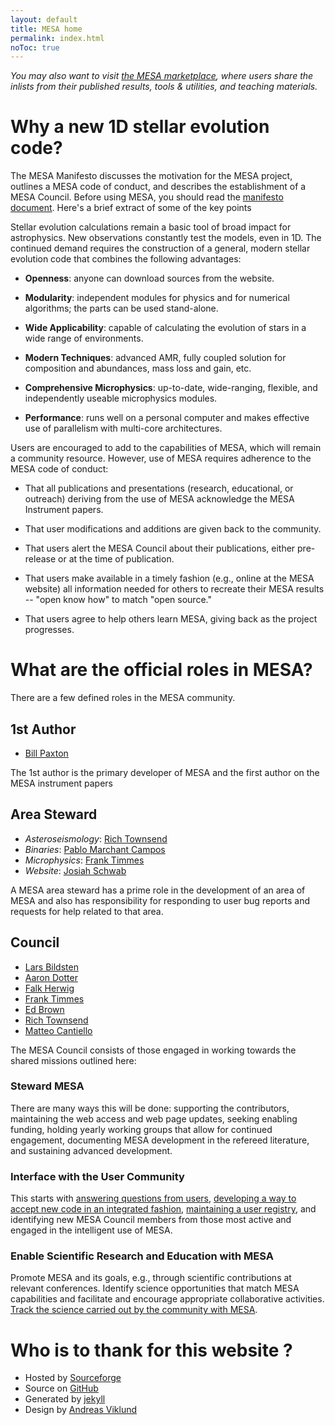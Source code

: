 ```yaml
---
layout: default
title: MESA home
permalink: index.html
noToc: true
---
```


_You may also want to visit
[the MESA marketplace](http://cococubed.asu.edu/mesa_market), where users share
the inlists from their published results, tools & utilities, and
teaching materials._

# Why a new 1D stellar evolution code?

The MESA Manifesto discusses the motivation for the MESA project,
outlines a MESA code of conduct, and describes the establishment of a
MESA Council.  Before using MESA, you should read the
[manifesto document](/assets/mesa_manifesto.pdf).  Here's a brief
extract of some of the key points

Stellar evolution calculations remain a basic tool of broad impact for
astrophysics.  New observations constantly test the models, even in
1D.  The continued demand requires the construction of a general,
modern stellar evolution code that combines the following advantages:

* **Openness**: anyone can download sources from the website.

* **Modularity**: independent modules for physics and for numerical
  algorithms; the parts can be used stand-alone.

* **Wide Applicability**: capable of calculating the evolution of
  stars in a wide range of environments.

* **Modern Techniques**: advanced AMR, fully coupled solution for
  composition and abundances, mass loss and gain, etc.

* **Comprehensive Microphysics**: up-to-date, wide-ranging, flexible,
  and independently useable microphysics modules.

* **Performance**: runs well on a personal computer and makes
  effective use of parallelism with multi-core architectures.

Users are encouraged to add to the capabilities of MESA, which will
remain a community resource. However, use of MESA requires adherence
to the MESA code of conduct:

* That all publications and presentations (research, educational, or
  outreach) deriving from the use of MESA acknowledge the MESA
  Instrument papers.

* That user modifications and additions are given back to the
  community.

* That users alert the MESA Council about their publications, either
  pre-release or at the time of publication.

* That users make available in a timely fashion (e.g., online at the
MESA website) all information needed for others to recreate their MESA
results -- "open know how" to match "open source."

* That users agree to help others learn MESA, giving back as the
  project progresses.

# What are the official roles in MESA?
<a name="roles"></a>

There are a few defined roles in the MESA community.

## 1st Author
<a name="role-1au"></a>

<ul>
  <li><a href="https://www.kitp.ucsb.edu/paxton">Bill Paxton</a></li>
</ul>

The 1st author is the primary developer of MESA and the first author
on the MESA instrument papers

## Area Steward
<a name="role-steward"></a>

<ul>
  <li><i>Asteroseismology</i>: <a href="http://www.astro.wisc.edu/~townsend">Rich Townsend</a></li>
  <li><i>Binaries</i>: <a href="http://www.astro.uni-bonn.de/~pablo/">Pablo Marchant Campos</a></li>
  <li><i>Microphysics</i>: <a href="http://cococubed.asu.edu/">Frank Timmes</a></li>
  <li><i>Website</i>: <a href="https://yoshiyahu.org/">Josiah Schwab</a></li>
</ul>

A MESA area steward has a prime role in the development of an area of
MESA and also has responsibility for responding to user bug reports
and requests for help related to that area.

## Council
<a name="role-council"></a>

<ul>
  <li><a href="http://www.kitp.ucsb.edu/~bildsten/">Lars Bildsten</a></li>
  <li><a href="http://www.stsci.edu/~dotter/">Aaron Dotter</a></li>
  <li><a href="http://www.astro.uvic.ca/~fherwig/">Falk Herwig</a></li>
  <li><a href="http://cococubed.com/">Frank Timmes</a></li>
  <li><a href="http://www.pa.msu.edu/~ebrown/home/Welcome">Ed Brown</a></li>
  <li><a href="http://www.astro.wisc.edu/~townsend">Rich Townsend</a></li>
  <li><a href="http://www.matteocantiello.com/">Matteo Cantiello</a></li>
</ul>


The MESA Council consists of those engaged in working towards the
shared missions outlined here:

### Steward MESA

There are many ways this will be done: supporting the contributors,
maintaining the web access and web page updates, seeking enabling
funding, holding yearly working groups that allow for continued
engagement, documenting MESA development in the refereed literature,
and sustaining advanced development.

### Interface with the User Community

This starts with [answering questions from users][answering],
[developing a way to accept new code in an integrated
fashion][developing], [maintaining a user registry][maps], and
identifying new MESA Council members from those most active and
engaged in the intelligent use of MESA.

[answering]:https://lists.mesastar.org/mailman/listinfo/mesa-users
[developing]:http://cococubed.asu.edu/mesa_market/add-ons.html
[maps]:/prereqs.html#maps

### Enable Scientific Research and Education with MESA

Promote MESA and its goals, e.g., through scientific contributions at
relevant conferences.  Identify science opportunities that match MESA
capabilities and facilitate and encourage appropriate collaborative
activities.  [Track the science carried out by the community with MESA][science].

[science]:http://cococubed.asu.edu/mesa_market/index.html

# Who is to thank for this website ?

<ul>
  <li>Hosted by <a href="http://sourceforge.net">Sourceforge</a></li>
  <li>Source on <a href="http://github.com/jschwab/mesa-website/">GitHub</a></li>
  <li>Generated by <a href="http://jekyllrb.com">jekyll</a></li>
  <li>Design by <a href="http://andreasviklund.com">Andreas Viklund</a>
</ul>

